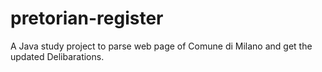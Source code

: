 pretorian-register
==================

A Java study project to parse web page of Comune di Milano and get the updated Delibarations.